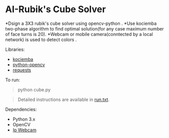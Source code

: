# AI-Rubik's Cube Solver 
*Dsign a 3X3 rubik's cube solver using opencv-python .
*Use kociemba two-phase algorithm to find optimal solution(for any case maximum number of face turns is 20).
*Webcam or mobile camera(conntected by a local network) is used to detect colors .

Libraries:
* [kociemba](https://github.com/muodov/kociemba)
* [python-opencv](https://opencv-python-tutroals.readthedocs.io/en/latest/py_tutorials/py_tutorials.html)
* [requests](https://requests.readthedocs.io/en/master/)



To run:


> python cube.py


> Detailed instructions are available in [run.txt](run.txt). 

Dependencies:

* Python 3.x
* OpenCV
* [Ip Webcam](https://play.google.com/store/apps/details?id=com.pas.webcam&hl=en_IN)
